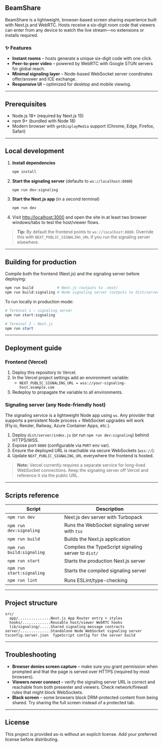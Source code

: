 ## BeamShare

BeamShare is a lightweight, browser-based screen sharing experience built with Next.js and WebRTC. Hosts receive a six-digit room code that viewers can enter from any device to watch the live stream—no extensions or installs required.

### ✨ Features

- **Instant rooms** – hosts generate a unique six-digit code with one click.
- **Peer-to-peer video** – powered by WebRTC with Google STUN servers for global reach.
- **Minimal signaling layer** – Node-based WebSocket server coordinates offer/answer and ICE exchange.
- **Responsive UI** – optimized for desktop and mobile viewing.

---

## Prerequisites

- Node.js 18+ (required by Next.js 15)
- npm 9+ (bundled with Node 18)
- Modern browser with `getDisplayMedia` support (Chrome, Edge, Firefox, Safari)

---

## Local development

1. **Install dependencies**

	```powershell
	npm install
	```

2. **Start the signaling server** (defaults to `ws://localhost:8080`)

	```powershell
	npm run dev:signaling
	```

3. **Start the Next.js app** (in a second terminal)

	```powershell
	npm run dev
	```

4. Visit [http://localhost:3000](http://localhost:3000) and open the site in at least two browser windows/tabs to test the host/viewer flows.

> **Tip:** By default the frontend points to `ws://localhost:8080`. Override this with `NEXT_PUBLIC_SIGNALING_URL` if you run the signaling server elsewhere.

---

## Building for production

Compile both the frontend (Next.js) and the signaling server before deploying:

```powershell
npm run build           # Next.js (outputs to .next)
npm run build:signaling # Node signaling server (outputs to dist/server)
```

To run locally in production mode:

```powershell
# Terminal 1 – signaling server
npm run start:signaling

# Terminal 2 – Next.js
npm run start
```

---

## Deployment guide

### Frontend (Vercel)

1. Deploy this repository to Vercel.
2. In the Vercel project settings add an environment variable:
	- `NEXT_PUBLIC_SIGNALING_URL = wss://your-signaling-host.example.com`
3. Redeploy to propagate the variable to all environments.

### Signaling server (any Node-friendly host)

The signaling service is a lightweight Node app using `ws`. Any provider that supports a persistent Node process + WebSocket upgrades will work (Fly.io, Render, Railway, Azure Container Apps, etc.).

1. Deploy `dist/server/index.js` (or run `npm run dev:signaling`) behind HTTPS/WSS.
2. Expose port `8080` (configurable via `PORT` env var).
3. Ensure the deployed URL is reachable via secure WebSockets (`wss://`).
4. Update `NEXT_PUBLIC_SIGNALING_URL` everywhere the frontend is hosted.

> **Note:** Vercel currently requires a separate service for long-lived WebSocket connections. Keep the signaling server off Vercel and reference it via the public URL.

---

## Scripts reference

| Script | Description |
| --- | --- |
| `npm run dev` | Next.js dev server with Turbopack |
| `npm run dev:signaling` | Runs the WebSocket signaling server with `tsx` |
| `npm run build` | Builds the Next.js application |
| `npm run build:signaling` | Compiles the TypeScript signaling server to `dist/` |
| `npm run start` | Starts the production Next.js server |
| `npm run start:signaling` | Starts the compiled signaling server |
| `npm run lint` | Runs ESLint/type-checking |

---

## Project structure

```
src/
  app/...............Next.js App Router entry + styles
  hooks/.............Reusable host/viewer WebRTC hooks
  lib/signaling/.....Shared signaling message contracts
server/..............Standalone Node WebSocket signaling server
tsconfig.server.json  TypeScript config for the server build
```

---

## Troubleshooting

- **Browser denies screen capture** – make sure you grant permission when prompted and that the page is served over HTTPS (required by most browsers).
- **Viewers never connect** – verify the signaling server URL is correct and reachable from both presenter and viewers. Check network/firewall rules that might block WebSockets.
- **Black screen** – some browsers block DRM-protected content from being shared. Try sharing the full screen instead of a protected tab.

---

## License

This project is provided as-is without an explicit license. Add your preferred license before distributing.
